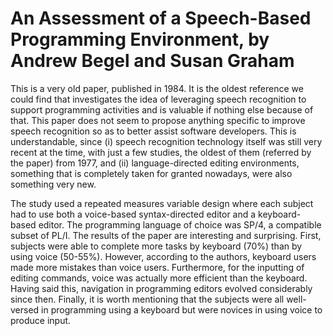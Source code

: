 # An Assessment of a Speech-Based Programming Environment, by Andrew Begel and Susan Graham

This is a very old paper, published in 1984. It is the oldest reference we could find that investigates the idea of leveraging speech recognition to support programming activities and is valuable if nothing else because of that. This paper does not seem to propose anything specific to improve speech recognition so as to better assist software developers. This is understandable, since (i) speech recognition technology itself was still very recent at the time, with just a few studies, the oldest of them (referred by the paper) from 1977, and (ii) language-directed editing environments, something that is completely taken for granted nowadays, were also something very new.

The study used a repeated measures variable design where each subject had to use both a voice-based syntax-directed editor and a keyboard-based editor. The programming language of choice was SP/4, a compatible subset of PL/I. The results of the paper are interesting and surprising. First, subjects were able to complete more tasks by keyboard (70%) than by using voice (50-55%). However, according to the authors, keyboard users made more mistakes than voice users. Furthermore, for the inputting of editing commands, voice was actually more efficient than the keyboard. Having said this, navigation in programming editors evolved considerably since then. Finally, it is worth mentioning that the subjects were all well-versed in programming using a keyboard but were novices in using voice to produce input.
